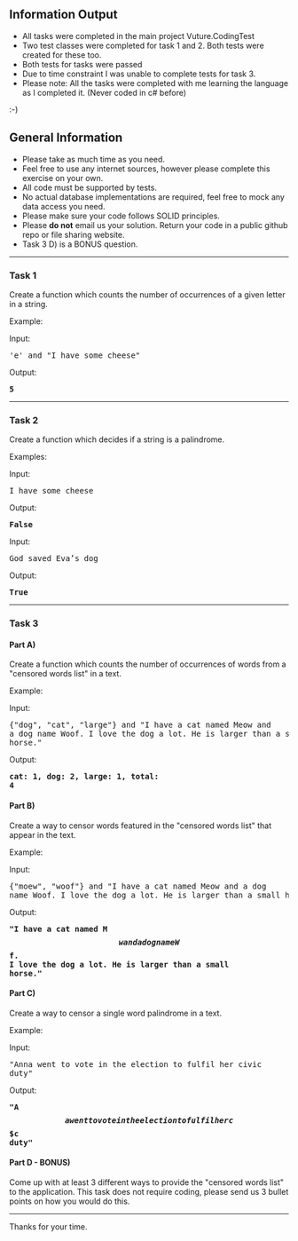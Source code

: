## Information Output
- All tasks were completed in the main project Vuture.CodingTest
- Two test classes were completed for task 1 and 2. Both tests were created for these too.
- Both tests for tasks were passed
- Due to time constraint I was unable to complete tests for task 3.
- Please note: All the tasks were completed with me learning the language as I completed it. (Never coded in c# before)

:-)

## General Information

- Please take as much time as you need.
- Feel free to use any internet sources, however please complete this exercise on your own.
- All code must be supported by tests.
- No actual database implementations are required, feel free to mock any data access you need.
- Please make sure your code follows SOLID principles.
- Please **do not** email us your solution. Return your code in a public github repo or file sharing website.
- Task 3 D) is a BONUS question.

---

### Task 1

Create a function which counts the number of occurrences of a given letter in a string.

Example:

Input: <pre>'e' and "I have some cheese"</pre>
Output: <pre>**5**</pre>

---

### Task 2

Create a function which decides if a string is a palindrome.

Examples:

Input: <pre>I have some cheese</pre>
Output: <pre>**False**</pre>

Input: <pre>God saved Eva’s dog</pre>
Output: <pre>**True**</pre>

---

### Task 3

#### Part A)

Create a function which counts the number of occurrences of words from a "censored words list" in a text.

Example:

Input: <pre>{"dog", "cat", "large"} and "I have a cat named Meow and a dog name Woof. I love the dog a lot. He is larger than a small horse."</pre>
Output: <pre>**cat: 1, dog: 2, large: 1, total: 4**</pre>

#### Part B)

Create a way to censor words featured in the "censored words list" that appear in the text.

Example:

Input: <pre>{"moew", "woof"} and "I have a cat named Meow and a dog name Woof. I love the dog a lot. He is larger than a small horse."</pre>
Output: <pre>**"I have a cat named M$$w and a dog name W$$f. I love the dog a lot. He is larger than a small horse."**</pre>

#### Part C)

Create a way to censor a single word palindrome in a text.

Example:

Input: <pre>"Anna went to vote in the election to fulfil her civic duty"</pre>
Output: <pre>**"A$$a went to vote in the election to fulfil her c$$$c duty"**</pre>

#### Part D - BONUS)

Come up with at least 3 different ways to provide the "censored words list" to the application. This task does not require coding, please send us  3 bullet points on how you would do this. 

---

Thanks for your time.
